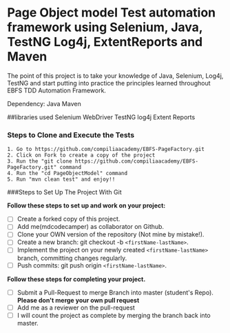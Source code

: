 # Page Object model Test automation framework using Selenium, Java, TestNG Log4j, ExtentReports and Maven
The point of this project is to take your knowledge of Java, Selenium, Log4j, TestNG and start putting into practice the principles learned throughout EBFS TDD Automation Framework.


Dependency:
Java
Maven

##libraries used
	Selenium WebDriver
	TestNG
	log4j
	Extent Reports

### Steps to Clone and Execute the Tests
```
1. Go to https://github.com/compiliaacademy/EBFS-PageFactory.git
2. Click on Fork to create a copy of the project
3. Run the "git clone https://github.com/compiliaacademy/EBFS-PageFactory.git" command
4. Run the "cd PageObjectModel" command
5. Run "mvn clean test" and enjoy!!
```

###Steps to Set Up The Project With Git

**Follow these steps to set up and work on your project:**

* [ ] Create a forked copy of this project.
* [ ] Add me(mdcodecamper) as collaborator on Github.
* [ ] Clone your OWN version of the repository (Not mine by mistake!).
* [ ] Create a new branch: git checkout -b `<firstName-lastName>`.
* [ ] Implement the project on your newly created `<firstName-lastName>` branch, committing changes regularly.
* [ ] Push commits: git push origin `<firstName-lastName>`.

**Follow these steps for completing your project.**

* [ ] Submit a Pull-Request to merge <firstName-lastName> Branch into master (student's  Repo). **Please don't merge your own pull request**
* [ ] Add me as a reviewer on the pull-request
* [ ] I will count the project as complete by merging the branch back into master.